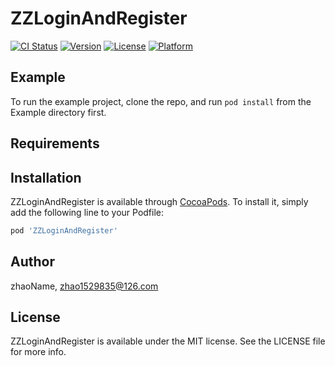 # ZZLoginAndRegister

[![CI Status](https://img.shields.io/travis/zhaoName/ZZLoginAndRegister.svg?style=flat)](https://travis-ci.org/zhaoName/ZZLoginAndRegister)
[![Version](https://img.shields.io/cocoapods/v/ZZLoginAndRegister.svg?style=flat)](https://cocoapods.org/pods/ZZLoginAndRegister)
[![License](https://img.shields.io/cocoapods/l/ZZLoginAndRegister.svg?style=flat)](https://cocoapods.org/pods/ZZLoginAndRegister)
[![Platform](https://img.shields.io/cocoapods/p/ZZLoginAndRegister.svg?style=flat)](https://cocoapods.org/pods/ZZLoginAndRegister)

## Example

To run the example project, clone the repo, and run `pod install` from the Example directory first.

## Requirements

## Installation

ZZLoginAndRegister is available through [CocoaPods](https://cocoapods.org). To install
it, simply add the following line to your Podfile:

```ruby
pod 'ZZLoginAndRegister'
```

## Author

zhaoName, zhao1529835@126.com

## License

ZZLoginAndRegister is available under the MIT license. See the LICENSE file for more info.
